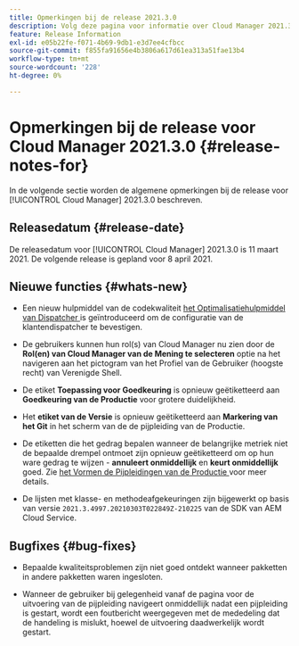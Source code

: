 ```yaml
---
title: Opmerkingen bij de release 2021.3.0
description: Volg deze pagina voor informatie over Cloud Manager 2021.3.0
feature: Release Information
exl-id: e05b22fe-f071-4b69-9db1-e3d7ee4cfbcc
source-git-commit: f855fa91656e4b3806a617d61ea313a51fae13b4
workflow-type: tm+mt
source-wordcount: '228'
ht-degree: 0%

---
```


# Opmerkingen bij de release voor Cloud Manager 2021.3.0 {#release-notes-for}

In de volgende sectie worden de algemene opmerkingen bij de release voor [!UICONTROL Cloud Manager] 2021.3.0 beschreven.

## Releasedatum {#release-date}

De releasedatum voor [!UICONTROL Cloud Manager] 2021.3.0 is 11 maart 2021.
De volgende release is gepland voor 8 april 2021.

## Nieuwe functies {#whats-new}

* Een nieuw hulpmiddel van de codekwaliteit [ het Optimalisatiehulpmiddel van Dispatcher ](https://experienceleague.adobe.com/docs/experience-manager-cloud-manager/using/how-to-use/custom-code-quality-rules.html?lang=en#dispatcher-optimization-tool-rules) is geïntroduceerd om de configuratie van de klantendispatcher te bevestigen.

* De gebruikers kunnen hun rol(s) van Cloud Manager nu zien door de **Rol(en) van Cloud Manager van de Mening te selecteren** optie na het navigeren aan het pictogram van het Profiel van de Gebruiker (hoogste recht) van Verenigde Shell.

* De etiket **Toepassing voor Goedkeuring** is opnieuw geëtiketteerd aan **Goedkeuring van de Productie** voor grotere duidelijkheid.

* Het **etiket van de Versie** is opnieuw geëtiketteerd aan **Markering van het Git** in het scherm van de de pijpleiding van de Productie.

* De etiketten die het gedrag bepalen wanneer de belangrijke metriek niet de bepaalde drempel ontmoet zijn opnieuw geëtiketteerd om op hun ware gedrag te wijzen - **annuleert onmiddellijk** en **keurt onmiddellijk** goed. Zie [ het Vormen de Pijpleidingen van de Productie ](/help/using/production-pipelines.md) voor meer details.

* De lijsten met klasse- en methodeafgekeuringen zijn bijgewerkt op basis van versie `2021.3.4997.20210303T022849Z-210225` van de SDK van AEM Cloud Service.

## Bugfixes {#bug-fixes}

* Bepaalde kwaliteitsproblemen zijn niet goed ontdekt wanneer pakketten in andere pakketten waren ingesloten.

* Wanneer de gebruiker bij gelegenheid vanaf de pagina voor de uitvoering van de pijpleiding navigeert onmiddellijk nadat een pijpleiding is gestart, wordt een foutbericht weergegeven met de mededeling dat de handeling is mislukt, hoewel de uitvoering daadwerkelijk wordt gestart.

